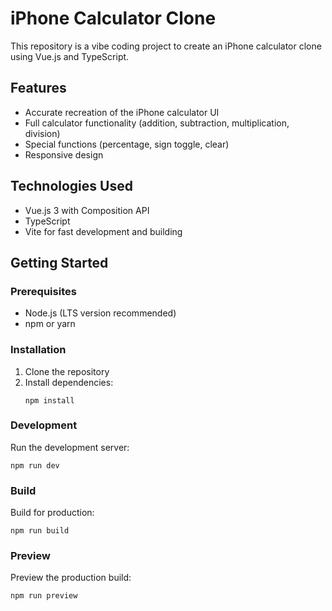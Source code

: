# iPhone Calculator Clone

This repository is a vibe coding project to create an iPhone calculator clone using Vue.js and TypeScript.

## Features

- Accurate recreation of the iPhone calculator UI
- Full calculator functionality (addition, subtraction, multiplication, division)
- Special functions (percentage, sign toggle, clear)
- Responsive design

## Technologies Used

- Vue.js 3 with Composition API
- TypeScript
- Vite for fast development and building

## Getting Started

### Prerequisites

- Node.js (LTS version recommended)
- npm or yarn

### Installation

1. Clone the repository
2. Install dependencies:
   ```
   npm install
   ```

### Development

Run the development server:
```
npm run dev
```

### Build

Build for production:
```
npm run build
```

### Preview

Preview the production build:
```
npm run preview
```
